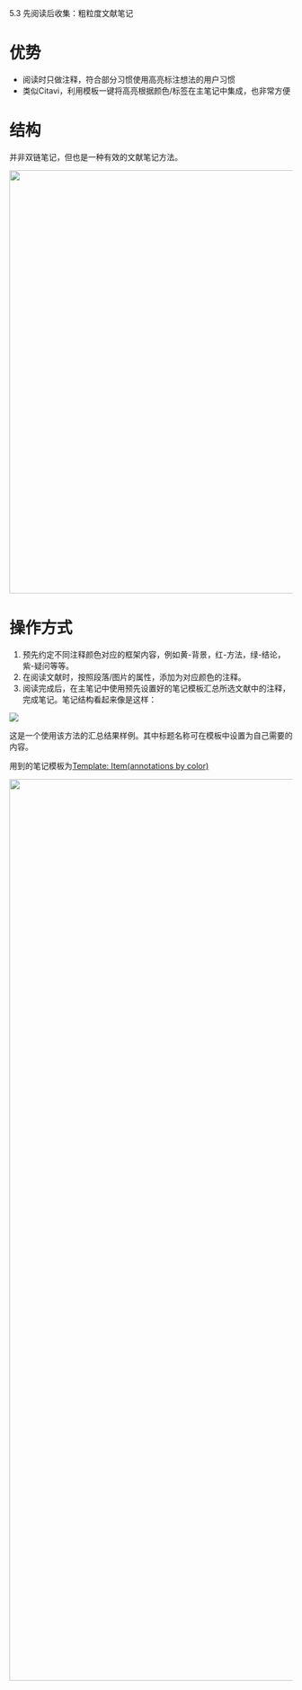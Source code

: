5.3 先阅读后收集：粗粒度文献笔记

# 优势

- 阅读时只做注释，符合部分习惯使用高亮标注想法的用户习惯
- 类似Citavi，利用模板一键将高亮根据颜色/标签在主笔记中集成，也非常方便

# 结构

并非双链笔记，但也是一种有效的文献笔记方法。

<img src="https://cdn.nlark.com/yuque/0/2022/svg/32594373/1662111626047-043dde84-5063-47f9-ac51-0bd82ac9e04e.svg" width="753" id="ubf9d85a0" class="ne-image">

# 操作方式

1.  预先约定不同注释颜色对应的框架内容，例如黄-背景，红-方法，绿-结论，紫-疑问等等。
2.  在阅读文献时，按照段落/图片的属性，添加为对应颜色的注释。
3.  阅读完成后，在主笔记中使用预先设置好的笔记模板汇总所选文献中的注释，完成笔记。笔记结构看起来像是这样：

![](https://cdn.nlark.com/yuque/0/2022/jpeg/32594373/1662111621557-017b2d90-711d-4e5e-ae4e-b8ddd01db8fa.jpeg)

这是一个使用该方法的汇总结果样例。其中标题名称可在模板中设置为自己需要的内容。

用到的笔记模板为[Template: Item(annotations by color)](https://github.com/windingwind/zotero-better-notes/issues/85#issuecomment-1210063595)

<img src="https://cdn.nlark.com/yuque/0/2022/png/32594373/1662111532029-0d70cb39-fe59-4e35-aa98-6c2c6b9d19a9.png" width="1604" id="ube86fde5" class="ne-image">